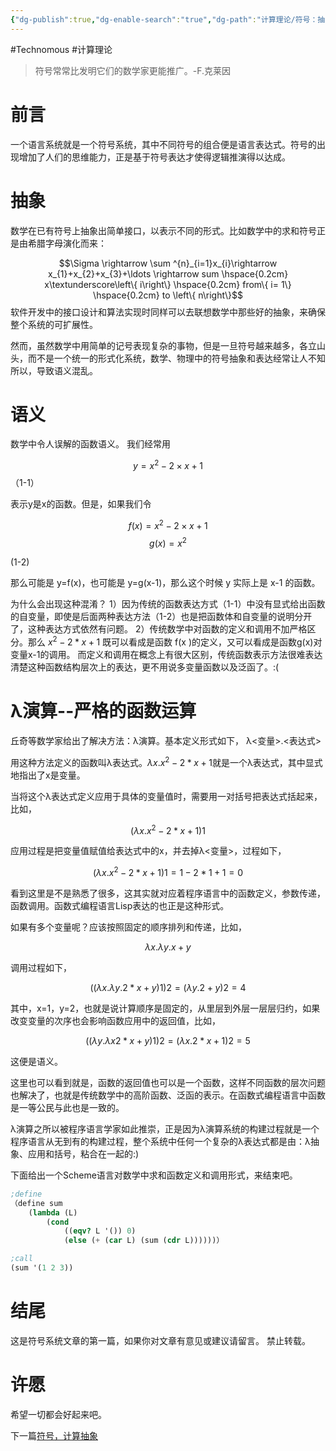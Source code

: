 ```yaml
---
{"dg-publish":true,"dg-enable-search":"true","dg-path":"计算理论/符号：抽象、语义.md","permalink":"/计算理论/符号：抽象、语义/","dgEnableSearch":"true","dgPassFrontmatter":true}
---
```


#Technomous #计算理论

> 符号常常比发明它们的数学家更能推广。-F.克莱因

# 前言

一个语言系统就是一个符号系统，其中不同符号的组合便是语言表达式。符号的出现增加了人们的思维能力，正是基于符号表达才使得逻辑推演得以达成。

# 抽象

数学在已有符号上抽象出简单接口，以表示不同的形式。比如数学中的求和符号正是由希腊字母演化而来：

$$\Sigma \rightarrow \sum ^{n}_{i=1}x_{i}\rightarrow x_{1}+x_{2}+x_{3}+\ldots \rightarrow sum \hspace{0.2cm} x\textunderscore\left\{ i\right\} \hspace{0.2cm} from\{ i= 1\} \hspace{0.2cm} to \left\{ n\right\}$$ 
软件开发中的接口设计和算法实现时同样可以去联想数学中那些好的抽象，来确保整个系统的可扩展性。

然而，虽然数学中用简单的记号表现复杂的事物，但是一旦符号越来越多，各立山头，而不是一个统一的形式化系统，数学、物理中的符号抽象和表达经常让人不知所以，导致语义混乱。

# 语义

数学中令人误解的函数语义。
我们经常用

$$y=x^{2}-2\times x+1$$
（1-1）

表示y是x的函数。但是，如果我们令

$$f\left( x\right) =x^{2}-2\times x+1$$
$$g\left( x\right) =x^{2}$$

 (1-2)

那么可能是 y=f(x)，也可能是 y=g(x-1)，那么这个时候 y 实际上是 x-1 的函数。

为什么会出现这种混淆？
1）因为传统的函数表达方式（1-1）中没有显式给出函数的自变量，即使是后面两种表达方法（1-2）也是把函数体和自变量的说明分开了，这种表达方式依然有问题。
2）传统数学中对函数的定义和调用不加严格区分。那么 $x^2-2 *x+1$ 既可以看成是函数 f(x )的定义，又可以看成是函数g(x)对变量x-1的调用。
而定义和调用在概念上有很大区别，传统函数表示方法很难表达清楚这种函数结构层次上的表达，更不用说多变量函数以及泛函了。:(

# λ演算--严格的函数运算

丘奇等数学家给出了解决方法：λ演算。基本定义形式如下，
λ<变量>.<表达式>

用这种方法定义的函数叫λ表达式。$λx.x^2-2*x+1$就是一个λ表达式，其中显式地指出了x是变量。

当将这个λ表达式定义应用于具体的变量值时，需要用一对括号把表达式括起来，比如，

$$(λx.x^2-2*x+1)1$$

应用过程是把变量值赋值给表达式中的x，并去掉λ<变量>，过程如下，


$$(λx.x^2-2*x+1)1=1-2*1+1=0$$

看到这里是不是熟悉了很多，这其实就对应着程序语言中的函数定义，参数传递，函数调用。函数式编程语言Lisp表达的也正是这种形式。

如果有多个变量呢？应该按照固定的顺序排列和传递，比如，

$$λx.λy.x+y$$

调用过程如下，

$$((λx.λy.2*x+y) 1) 2 = (λy.2+y) 2 = 4$$

其中，x=1，y=2，也就是说计算顺序是固定的，从里层到外层一层层归约，如果改变变量的次序也会影响函数应用中的返回值，比如，

$$((λy.λx2*x+y) 1) 2 = (λx.2*x+1) 2 = 5$$

这便是语义。

这里也可以看到就是，函数的返回值也可以是一个函数，这样不同函数的层次问题也解决了，也就是传统数学中的高阶函数、泛函的表示。在函数式编程语言中函数是一等公民与此也是一致的。

λ演算之所以被程序语言学家如此推崇，正是因为λ演算系统的构建过程就是一个程序语言从无到有的构建过程，整个系统中任何一个复杂的λ表达式都是由：λ抽象、应用和括号，粘合在一起的:)

下面给出一个Scheme语言对数学中求和函数定义和调用形式，来结束吧。

``` scheme
;define
（define sum
	(lambda (L)
		(cond
			((eqv? L '()) 0)
			(else (+ (car L) (sum (cdr L))))))）

;call
(sum '(1 2 3))
```

# 结尾

这是符号系统文章的第一篇，如果你对文章有意见或建议请留言。
禁止转载。

# 许愿

希望一切都会好起来吧。

下一篇[符号，计算抽象](符号，计算抽象.md)